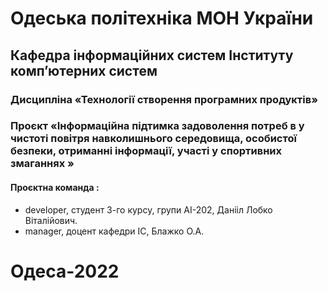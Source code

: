 # Одеська політехніка МОН України
## Кафедра інформаційних систем Інституту комп’ютерних систем 
### Дисципліна «Технології створення програмних продуктів» 
### Проєкт «Інформаційна підтимка задоволення потреб в у чистоті повітря навколишнього середовища, особистої безпеки, отриманні інформації, участі у спортивних змаганнях »
#### Проєктна команда :
+ developer, студент 3-го курсу, групи АI-202, Данiiл Лобко Вiталiйович.
+ manager, доцент кафедри ІС, Блажко О.А.
# Одеса-2022